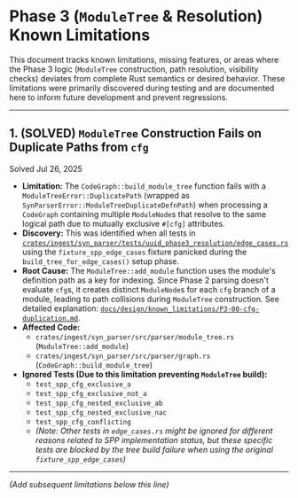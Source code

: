 # Phase 3 (`ModuleTree` & Resolution) Known Limitations

This document tracks known limitations, missing features, or areas where the Phase 3 logic (`ModuleTree` construction, path resolution, visibility checks) deviates from complete Rust semantics or desired behavior. These limitations were primarily discovered during testing and are documented here to inform future development and prevent regressions.

---

## 1. (SOLVED) `ModuleTree` Construction Fails on Duplicate Paths from `cfg`

Solved Jul 26, 2025

*   **Limitation:** The `CodeGraph::build_module_tree` function fails with a `ModuleTreeError::DuplicatePath` (wrapped as `SynParserError::ModuleTreeDuplicateDefnPath`) when processing a `CodeGraph` containing multiple `ModuleNode`s that resolve to the same logical path due to mutually exclusive `#[cfg]` attributes.
*   **Discovery:** This was identified when all tests in [`crates/ingest/syn_parser/tests/uuid_phase3_resolution/edge_cases.rs`](../../../../crates/ingest/syn_parser/tests/uuid_phase3_resolution/edge_cases.rs) using the `fixture_spp_edge_cases` fixture panicked during the `build_tree_for_edge_cases()` setup phase.
*   **Root Cause:** The `ModuleTree::add_module` function uses the module's definition path as a key for indexing. Since Phase 2 parsing doesn't evaluate `cfg`s, it creates distinct `ModuleNode`s for each `cfg` branch of a module, leading to path collisions during `ModuleTree` construction. See detailed explanation: [`docs/design/known_limitations/P3-00-cfg-duplication.md`](../../../design/known_limitations/P3-00-cfg-duplication.md).
*   **Affected Code:**
    *   `crates/ingest/syn_parser/src/parser/module_tree.rs` (`ModuleTree::add_module`)
    *   `crates/ingest/syn_parser/src/parser/graph.rs` (`CodeGraph::build_module_tree`)
*   **Ignored Tests (Due to this limitation preventing `ModuleTree` build):**
    *   `test_spp_cfg_exclusive_a`
    *   `test_spp_cfg_exclusive_not_a`
    *   `test_spp_cfg_nested_exclusive_ab`
    *   `test_spp_cfg_nested_exclusive_nac`
    *   `test_spp_cfg_conflicting`
    *   *(Note: Other tests in `edge_cases.rs` might be ignored for different reasons related to SPP implementation status, but these specific tests are blocked by the tree build failure when using the original `fixture_spp_edge_cases`)*

---

*(Add subsequent limitations below this line)*
